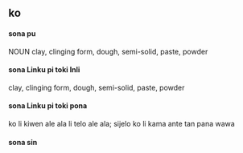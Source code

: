 ## ko

#### sona pu

NOUN clay, clinging form, dough, semi-solid, paste, powder

#### sona Linku pi toki Inli

clay, clinging form, dough, semi-solid, paste, powder

#### sona Linku pi toki pona

ko li kiwen ale ala li telo ale ala; sijelo ko li kama ante tan pana wawa

#### sona sin

